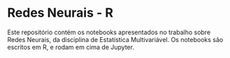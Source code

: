 # Redes Neurais - R
Este repositório contém os notebooks apresentados no trabalho sobre Redes Neurais, da disciplina de Estatística Multivariável. Os notebooks são escritos em R, e rodam em cima de Jupyter. 